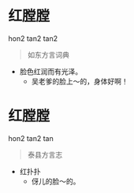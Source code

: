 # 红膛膛
hon2 tan2 tan2
> 如东方言词典
- 脸色红润而有光泽。
  - 吴老爹的脸上～的，身体好啊！

# 红膛膛
hon2 tan2 tan
> 泰县方言志
- 红扑扑
  - 伢儿的脸～的。
